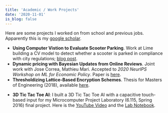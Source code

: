 ```yaml
---
title: 'Academic / Work Projects'
date: '2020-11-01'
is_blog: false
---
```


Here are some projects I worked on from school and previous jobs. Apparently this is my [google scholar](https://scholar.google.com/citations?user=E0mN8P0AAAAJ).

- **Using Computer Vistion to Evaluate Scooter Parking**. Work at Lime building a CV model to detect whether a scooter is parked in compliance with city regulations; [blog post](https://medium.com/lime-eng/using-computer-vision-to-evaluate-scooter-parking-9979a1c3d685).
- **Dynamic pricing with Bayesian Updates from Online Reviews**. Joint work with Jose Correa, Mathieu Mari. Accepted to *2020 NeurIPS Workshop on ML for Economic Policy*. Paper is [here](https://www.di.ens.fr/~mmari/content/papers/Multi_Armed_Bandits.pdf).
- **Thresholdizing Lattice-Based Encryption Schemes**. Thesis for Masters of Engineering (2018), available [here](https://dspace.mit.edu/bitstream/handle/1721.1/121688/1102057800-MIT.pdf?sequence=1&isAllowed=y).
<!-- - **Implementation of a Practical Leakage-Resilient ID Scheme**. Senior Year SuperUROP project.  -->
- **3D Tic Tac Toe AI**: I built a 3D Tic Tac Toe AI with a capacitive touch-based input for my Microcomputer Project Laboratory (6.115, Spring 2016) final project. Here is the [YouTube Video](https://www.youtube.com/watch?v=x5vISL8aN4Q) and the [Lab Notebook](https://github.com/qandrew/6.115-final-project/blob/master/Lab%20Notebook/Lab%20Notebook.pdf).
